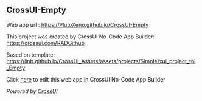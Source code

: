 ## CrossUI-Empty
Web app url : https://PlutoXeno.github.io/CrossUI-Empty

This project was created by CrossUI No-Code App Builder: https://crossui.com/RADGithub

Based on template: https://linb.github.io/CrossUI_Assets/assets/projects/Simple/xui_project_tpl_Empty

Click [here](https://crossui.com/RADGithub/#!from=github&owner=PlutoXeno&repo=CrossUI-Empty) to edit this web app in CrossUI No-Code App Builder

<i>Powered by [CrossUI](https://crossui.com)</i>
